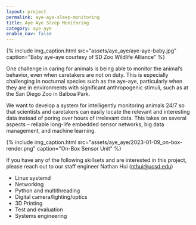 ```yaml
---
layout: project
permalink: aye-aye-sleep-monitoring
title: Aye Aye Sleep Monitoring
category: aye-aye
enable_nav: false
---
```


{% include 
    img_caption.html
    src="assets/aye_aye/aye-aye-baby.jpg"
    caption="Baby aye-aye courtesy of SD Zoo Wildlife Alliance"
%}


One challenge in caring for animals is being able to monitor the animal’s behavior, even when caretakers are not on duty. This is especially challenging in nocturnal species such as the aye-aye, particularly when they are in environments with significant anthropogenic stimuli, such as at the San Diego Zoo in Balboa Park.

We want to develop a system for intelligently monitoring animals 24/7 so that scientists and caretakers can easily locate the relevant and interesting data instead of poring over hours of irrelevant data.  This takes on several aspects – reliable long-life embedded sensor networks, big data management, and machine learning.

{% include 
    img_caption.html
    src="assets/aye_aye/2023-01-09_on-box-render.png"
    caption="On-Box Sensor Unit"
%}

If you have any of the following skillsets and are interested in this project, please reach out to our staff engineer Nathan Hui ([nthui@ucsd.edu](mailto:nthui@ucsd.edu))
 - Linux systemd
 - Networking
 - Python and multithreading
 - Digital camera/lighting/optics
 - 3D Printing
 - Test and evaluation
 - Systems engineering  